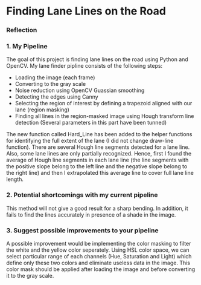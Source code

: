 # **Finding Lane Lines on the Road** 


### Reflection

### 1. My Pipeline

The goal of this project is finding lane lines on the road using Python and OpenCV. My lane finder pipline consists of the following steps:
* Loading the image (each frame)
* Converting to the gray scale
* Noise reduction using OpenCV Guassian smoothing
* Detecting the edges using Canny
* Selecting the region of interest by defining a trapezoid aligned with our lane (region masking)
* Finding all lines in the region-masked image using Hough transform line detection (Several parameters in this part have been tunned)

The new function called Hard_Line has been added to the helper functions for identifying the full extent of the lane (I did not change draw-line function). There are several Hough line segments detected for a lane line. Also, some lane lines are only partially recognized. Hence, first I found the average of Hough line segments in each lane line (the line segments with the positive slope belong to the left line and the negative slope belong to the right line) and then I extrapolated this average line to cover full lane line length.


### 2. Potential shortcomings with my current pipeline
This method will not give a good result for a sharp bending. In addition, it fails to find the lines accurately in presence of a shade in the image.


### 3. Suggest possible improvements to your pipeline
A possible improvement would be implementing the color masking to filter the white and the yellow color seperately. Using HSL color space, we can select particular range of each channels (Hue, Saturation and Light) which define only these two colors and eliminate useless data in the image. This color mask should be applied after loading the image and before converting it to the gray scale. 

